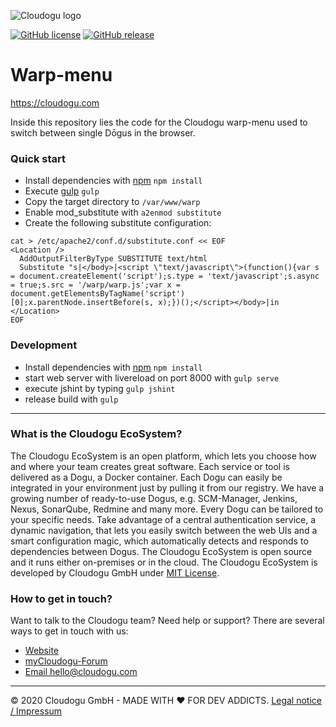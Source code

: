 ![Cloudogu logo](https://cloudogu.com/images/logo.png)

[![GitHub license](https://img.shields.io/github/license/cloudogu/warp-menu.svg)](https://github.com/cloudogu/warp-menu/blob/master/LICENSE)
[![GitHub release](https://img.shields.io/github/release/cloudogu/warp-menu.svg)](https://github.com/cloudogu/warp-menu/releases)

# Warp-menu
https://cloudogu.com

Inside this repository lies the code for the Cloudogu warp-menu used to switch between single Dōgus in the browser.

### Quick start
* Install dependencies with [npm](https://www.npmjs.com/) `npm install`
* Execute [gulp](http://gulpjs.com/) `gulp`
* Copy the target directory to `/var/www/warp`
* Enable mod_substitute with `a2enmod substitute`
* Create the following substitute configuration:
```
cat > /etc/apache2/conf.d/substitute.conf << EOF
<Location />
  AddOutputFilterByType SUBSTITUTE text/html
  Substitute "s|</body>|<script \"text/javascript\">(function(){var s = document.createElement('script');s.type = 'text/javascript';s.async = true;s.src = '/warp/warp.js';var x = document.getElementsByTagName('script')[0];x.parentNode.insertBefore(s, x);})();</script></body>|in
</Location>
EOF
```

### Development
* Install dependencies with [npm](https://www.npmjs.com/) `npm install`
* start web server with livereload on port 8000 with `gulp serve`
* execute jshint by typing `gulp jshint`
* release build with `gulp`

---
### What is the Cloudogu EcoSystem?
The Cloudogu EcoSystem is an open platform, which lets you choose how and where your team creates great software. Each service or tool is delivered as a Dogu, a Docker container. Each Dogu can easily be integrated in your environment just by pulling it from our registry. We have a growing number of ready-to-use Dogus, e.g. SCM-Manager, Jenkins, Nexus, SonarQube, Redmine and many more. Every Dogu can be tailored to your specific needs. Take advantage of a central authentication service, a dynamic navigation, that lets you easily switch between the web UIs and a smart configuration magic, which automatically detects and responds to dependencies between Dogus. The Cloudogu EcoSystem is open source and it runs either on-premises or in the cloud. The Cloudogu EcoSystem is developed by Cloudogu GmbH under [MIT License](https://cloudogu.com/license.html).

### How to get in touch?
Want to talk to the Cloudogu team? Need help or support? There are several ways to get in touch with us:

* [Website](https://cloudogu.com)
* [myCloudogu-Forum](https://forum.cloudogu.com/topic/34?ctx=1)
* [Email hello@cloudogu.com](mailto:hello@cloudogu.com)

---
&copy; 2020 Cloudogu GmbH - MADE WITH :heart:&nbsp;FOR DEV ADDICTS. [Legal notice / Impressum](https://cloudogu.com/imprint.html)
